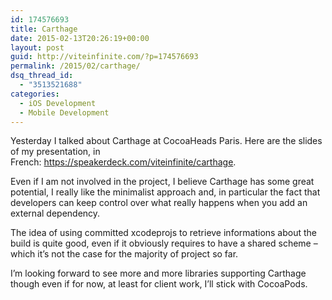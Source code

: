```yaml
---
id: 174576693
title: Carthage
date: 2015-02-13T20:26:19+00:00
layout: post
guid: http://viteinfinite.com/?p=174576693
permalink: /2015/02/carthage/
dsq_thread_id:
  - "3513521688"
categories:
  - iOS Development
  - Mobile Development
---
```

Yesterday I talked about Carthage at CocoaHeads Paris. Here are the slides of my presentation, in French: <https://speakerdeck.com/viteinfinite/carthage>.

Even if I am not involved in the project, I believe Carthage has some great potential, I really like the minimalist approach and, in particular the fact that developers can keep control over what really happens when you add an external dependency.

The idea of using committed xcodeprojs to retrieve informations about the build is quite good, even if it obviously requires to have a shared scheme – which it’s not the case for the majority of project so far.

I’m looking forward to see more and more libraries supporting Carthage though even if for now, at least for client work, I’ll stick with CocoaPods.

&nbsp;